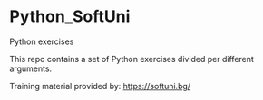 # Python_SoftUni
Python exercises 

This repo contains a set of Python exercises divided per different arguments.

Training material provided by:
https://softuni.bg/

